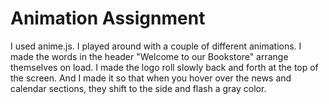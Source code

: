 # Animation Assignment


I used anime.js. I played around with a couple of different animations. I 
made the words in the header "Welcome to our Bookstore" arrange themselves
on load. I made the logo roll slowly back and forth at the top of the screen.
And I made it so that when you hover over the news and calendar sections, 
they shift to the side and flash a gray color. 